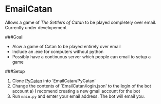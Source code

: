 EmailCatan
==========

Allows a game of *The Settlers of Catan* to be played completely over email.
Currently under developement

###Goal
- Alow a game of Catan to be played entirely over email
- Include an .exe for computers without python
- Possibly have a continuous server which people can email to setup a game

###Setup
1. Clone [PyCatan](https://github.com/josefwaller/PyCatan) into `EmailCatan/PyCatan'
2. Change the contents of `EmailCatan/login.json' to the login of the bot account
	a) I recomend creating a new gmail account for the bot
3. Run `main.py` and emter your email address. The bot will email you.